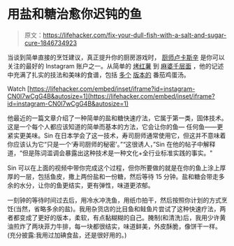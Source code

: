 # 用盐和糖治愈你迟钝的鱼

> 原文：<https://lifehacker.com/fix-your-dull-fish-with-a-salt-and-sugar-cure-1846734923>

当谈到简单直接的烹饪建议，真正提升你的厨房游戏时， [厨师卢卡斯辛](https://www.instagram.com/lucas.sin/?hl=en) 是你可以关注的最好的 Instagram 账户之一。从简单的 [烤红薯](https://www.instagram.com/stories/highlights/17889308548773633/?hl=en) 到 [麻婆千层面](https://www.instagram.com/stories/highlights/18174308398074138/?hl=en) ，他的记述中充满了扎实的技法和美味的食谱，包括 [多个](https://www.instagram.com/stories/highlights/17958229549372532/?hl=en) [版本的](https://www.instagram.com/stories/highlights/18083801056232389/?hl=en) 番茄鸡蛋汤。

Watch [https://lifehacker.com/embed/inset/iframe?id=instagram-CN0l7wCgG4B&autosize=1](https://lifehacker.com/embed/inset/iframe?id=instagram-CN0l7wCgG4B&autosize=1) 

他最近的一篇文章介绍了一种简单的盐和糖快速疗法，它属于第一类，固体技术。这是一个每个人都应该知道的简单而基本的方法，它会让你的鱼— 任何鱼——更紧实更美味。Sin 在日本学会了这一技术，寿司厨师通常使用它，但这并不意味着你应该认为它“只是一个‘寿司厨师的秘密’。”“这很诱人，”Sin 在他的帖子中解释道，“但是陈词滥调会暴露出这种技术是一种文化+全行业标准实践的事实。"

Sin 可以在上面的视频中带你完成这个过程，但你所要做的就是在你的鱼上涂上厚厚的一层，包括鱼皮，撒上两份盐和一份糖，然后等待 15 分钟。盐和糖会带走多余的水分，让你的鱼更结实，更有弹性，味道更浓郁。

一刻钟的等待时间过去后，用冷水冲洗鱼，用纸巾拍干，然后按照你计划的方式烹饪(当然，省略多余的盐)。我用杂货店的比目鱼和鲑鱼片尝试了这种快速疗法，两者都变成了更好的版本，柔软，有点黏糊糊的自己。腌制(和清洗)后，我用少许黄油煎炸了两块菲力牛排，每一块都很结实，味道鲜美，外皮酥脆，像饼干一样。(充分披露:我用过加碘食盐，还是很好用的。)
